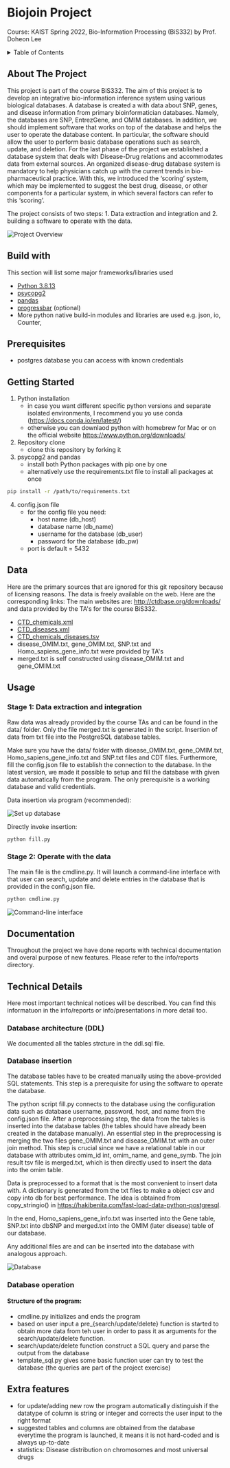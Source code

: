 # Biojoin Project 
Course: KAIST Spring 2022, Bio-Information Processing (BiS332) by Prof. Doheon Lee

<!-- TABLE OF CONTENTS -->
<details>
  <summary>Table of Contents</summary>
  <ol>
    <li>
      <a href="#about-the-project">About The Project</a>
      <ul>
        <li><a href="#built-with">Built With</a></li>
      </ul>
    </li>
     <li><a href="#prerequisites">Getting Started</a>
    <li><a href="#getting-started">Getting Started</a>
    </li>
    <li><a href="#data">Data</a></li>
    <li><a href="#usage">Usage</a></li>
    <li><a href="#documentation">Documentation</a></li>
    <li><a href="#code">Code review</a></li>
    <li><a href="#contact">Contact</a></li>
  </ol>
</details>

## About The Project
This project is part of the course BiS332. The aim of this project is to develop an integrative bio-information inference system using various biological databases. A database is created a with data about SNP, genes, and disease information from primary bioinformatician databases. Namely, the databases are SNP, EntrezGene, and OMIM databases. In addition, we should implement software that works on top of the database and helps the user to operate the database content. In particular, the software should allow the user to perform basic database operations such as search, update, and deletion. For the last phase of the project we established a database system that deals with Disease-Drug relations and accommodates data from external sources. An organized disease-drug database system is mandatory to help physicians catch up with the current trends in bio-pharmaceutical practice.
With this, we introduced the ‘scoring’ system, which may be implemented to suggest the best drug, disease, or other components for a particular system, in which several factors can refer to this ‘scoring’.

The project consists of two steps: 1. Data extraction and integration and 2. building a software to operate with the data. 


![Project Overview](./images/project-structure.png)

## Build with 
This section will list some major frameworks/libraries used
* [Python 3.8.13](https://www.python.org/)
* [psycopg2](https://www.psycopg.org/)
* [pandas](https://pandas.pydata.org/)
* [progressbar](https://pypi.org/project/progressbar2/) (optional)  
* More python native build-in modules and libraries are used e.g. json, io, Counter, 

## Prerequisites
- postgres database you can access with known credentials

## Getting Started
1. Python installation
   - in case you want different specific python versions and separate isolated environments, I recommend you yo use conda (https://docs.conda.io/en/latest/) 
   - otherwise you can downlaod python with homebrew for Mac or on the official website https://www.python.org/downloads/
2. Repository clone
   - clone this repository by forking it 
3. psycopg2 and pandas
   - install both Python packages with pip one by one
   - alternatively use the requirements.txt file to install all packages at once
```bash
pip install -r /path/to/requirements.txt
```
4. config.json file
   - for the config file you need:
     - host name (db_host)
     - database name (db_name)
     - username for the database (db_user)
     - password for the database (db_pw)
   - port is default = 5432 

## Data
Here are the primary sources that are ignored for this git repository because of licensing reasons. The data is freely available on the web. Here are the corresponding links:
The main websites are: http://ctdbase.org/downloads/ and data provided by the TA's for the course BiS332.
- [CTD_chemicals.xml](http://ctdbase.org/reports/CTD_chemicals.xml.gz)
- [CTD_diseases.xml](http://ctdbase.org/reports/CTD_diseases.xml.gz)
- [CTD_chemicals_diseases.tsv](http://ctdbase.org/reports/CTD_chem_go_enriched.tsv.gz)
- disease_OMIM.txt, gene_OMIM.txt, SNP.txt and Homo_sapiens_gene_info.txt were provided by TA's
- merged.txt is self constructed using disease_OMIM.txt and gene_OMIM.txt 

## Usage
### Stage 1: Data extraction and integration
Raw data was already provided by the course TAs and can be found in the data/ folder. Only the file merged.txt is generated in the script. 
Insertion of data from txt file into the PostgreSQL database tables.

Make sure you have the data/ folder with disease_OMIM.txt, gene_OMIM.txt, Homo_sapiens_gene_info.txt and SNP.txt files and CDT files. Furthermore, fill the config.json file to establish the connection to the database. In the latest version, we made it possible to setup and fill the database with given data automatically from the program. The only prerequisite is a working database and valid credentials. 

Data insertion via program (recommended):

![Set up database](./images/setup.png)

Directly invoke insertion: 
```bash
python fill.py
```

### Stage 2: Operate with the data
The main file is the cmdline.py. It will launch a command-line interface with that user can search, update and delete entries in the database that is provided in the config.json file. 
```bash
python cmdline.py
```
![Command-line interface](./images/cmdline.png)

## Documentation
Throughout the project we have done reports with technical documentation and overal purpose of new features. Please refer to the info/reports directory. 
## Technical Details
Here most important technical notices will be described. You can find this informatuon in the info/reports or info/presentations in more detail too.
### Database architecture (DDL)
We documented all the tables strcture in the ddl.sql file. 
### Database insertion
The database tables have to be created manually using the above-provided SQL statements. This step is a prerequisite for using the software to operate the database. 

The python script fill.py connects to the database using the configuration data such as database username, password, host, and name from the config.json file. After a preprocessing step, the data from the tables is inserted into the database tables (the tables should have already been created in the database manually). An essential step in the preprocessing is merging the two files gene_OMIM.txt and disease_OMIM.txt with an outer join method. This step is crucial since we have a relational table in our database with attributes omim_id int, omim_name, and gene_symb. The join result tsv file is merged.txt, which is then directly used to insert the data into the omim table.  

Data is preprocessed to a format that is the most convenient to insert data with. A dictionary is generated from the txt files to make a object csv and copy into db for best performance. The idea is obtained from copy_stringio() in https://hakibenita.com/fast-load-data-python-postgresql.

In the end, Homo_sapiens_gene_info.txt was inserted into the Gene table, SNP.txt into dbSNP and merged.txt into the OMIM (later disease) table of our database.

Any additional files are and can be inserted into the database with analogous approach.

![Database](./images/database.png)

### Database operation
#### Structure of the program:
- cmdline.py initializes and ends the program
- based on user input a pre_{search/update/delete} function is started to obtain more data from teh user in order to pass it as arguments for the search/update/delete function.
- search/update/delete function construct a SQL query and parse the output from the database
- template_sql.py gives some basic function user can try to test the database (the queries are part of the project exercise)

## Extra features
- for update/adding new row the program automatically distinguish if the datatype of column is string or integer and corrects the user input to the right format
- suggested tables and columns are obtained from the database everytime the program is launched, it means it is not hard-coded and is always up-to-date
- statistics: Disease distribution on chromosomes and most universal drugs
